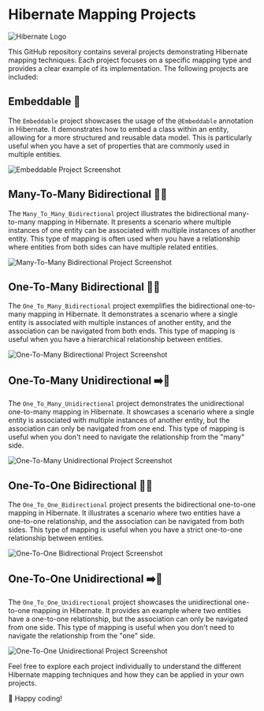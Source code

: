 # Hibernate Mapping Projects

![Hibernate Logo](https://example.com/hibernate-logo.png)

This GitHub repository contains several projects demonstrating Hibernate mapping techniques. Each project focuses on a specific mapping type and provides a clear example of its implementation. The following projects are included:

## Embeddable 💼

The `Embeddable` project showcases the usage of the `@Embeddable` annotation in Hibernate. It demonstrates how to embed a class within an entity, allowing for a more structured and reusable data model. This is particularly useful when you have a set of properties that are commonly used in multiple entities.

![Embeddable Project Screenshot](https://example.com/embeddable-project-screenshot.png)

## Many-To-Many Bidirectional 🔄🔄

The `Many_To_Many_Bidirectional` project illustrates the bidirectional many-to-many mapping in Hibernate. It presents a scenario where multiple instances of one entity can be associated with multiple instances of another entity. This type of mapping is often used when you have a relationship where entities from both sides can have multiple related entities.

![Many-To-Many Bidirectional Project Screenshot](https://example.com/many-to-many-bidirectional-project-screenshot.png)

## One-To-Many Bidirectional 🔄👥

The `One_To_Many_Bidirectional` project exemplifies the bidirectional one-to-many mapping in Hibernate. It demonstrates a scenario where a single entity is associated with multiple instances of another entity, and the association can be navigated from both ends. This type of mapping is useful when you have a hierarchical relationship between entities.

![One-To-Many Bidirectional Project Screenshot](https://example.com/one-to-many-bidirectional-project-screenshot.png)

## One-To-Many Unidirectional ➡️👥

The `One_To_Many_Unidirectional` project demonstrates the unidirectional one-to-many mapping in Hibernate. It showcases a scenario where a single entity is associated with multiple instances of another entity, but the association can only be navigated from one end. This type of mapping is useful when you don't need to navigate the relationship from the "many" side.

![One-To-Many Unidirectional Project Screenshot](https://example.com/one-to-many-unidirectional-project-screenshot.png)

## One-To-One Bidirectional 🔄🤝

The `One_To_One_Bidirectional` project presents the bidirectional one-to-one mapping in Hibernate. It illustrates a scenario where two entities have a one-to-one relationship, and the association can be navigated from both sides. This type of mapping is useful when you have a strict one-to-one relationship between entities.

![One-To-One Bidirectional Project Screenshot](https://example.com/one-to-one-bidirectional-project-screenshot.png)

## One-To-One Unidirectional ➡️🤝

The `One_To_One_Unidirectional` project showcases the unidirectional one-to-one mapping in Hibernate. It provides an example where two entities have a one-to-one relationship, but the association can only be navigated from one side. This type of mapping is useful when you don't need to navigate the relationship from the "one" side.

![One-To-One Unidirectional Project Screenshot](https://example.com/one-to-one-unidirectional-project-screenshot.png)

Feel free to explore each project individually to understand the different Hibernate mapping techniques and how they can be applied in your own projects.

🚀 Happy coding!
